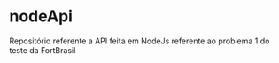 # nodeApi
Repositório referente a API feita em NodeJs referente ao problema 1 do teste da FortBrasil
